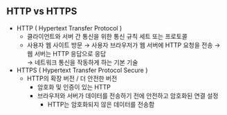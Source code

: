 ## HTTP vs HTTPS
- HTTP ( Hypertext Transfer Protocol )
  - 클라이언트와 서버 간 통신을 위한 통신 규칙 세트 또는 프로토콜
  - 사용자 웹 사이트 방문 → 사용자 브라우저가 웹 서버에 HTTP 요청을 전송 → 웹 서버는 HTTP 응답으로 응답 <br>
    → 네트워크 통신을 작동하게 하는 기본 기술
- HTTPS ( Hypertext Transfer Protocol Secure )
  - HTTP의 확장 버전 / 더 안전한 버전
    - 암호화 및 인증이 있는 HTTP
    - 브라우저와 서버가 데이터를 전송하기 전에 안전하고 암호화된 연결 설정
      - HTTP는 암호화되지 않은 데이터를 전송함
